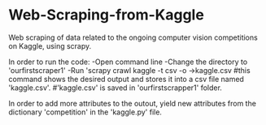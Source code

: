 # Web-Scraping-from-Kaggle
Web scraping of data related to the ongoing computer vision competitions on Kaggle, using scrapy.

In order to run the code:
-Open command line
-Change the directory to 'ourfirstscraper1'
-Run 'scrapy crawl kaggle -t csv -o ->kaggle.csv
#this command shows the desired output and stores it into a csv file named 'kaggle.csv'.
#'kaggle.csv' is saved in 'ourfirstscrapper1' folder.

In order to add more attributes to the outout, yield new attributes from the dictionary 'competition' in the 'kaggle.py' file.
